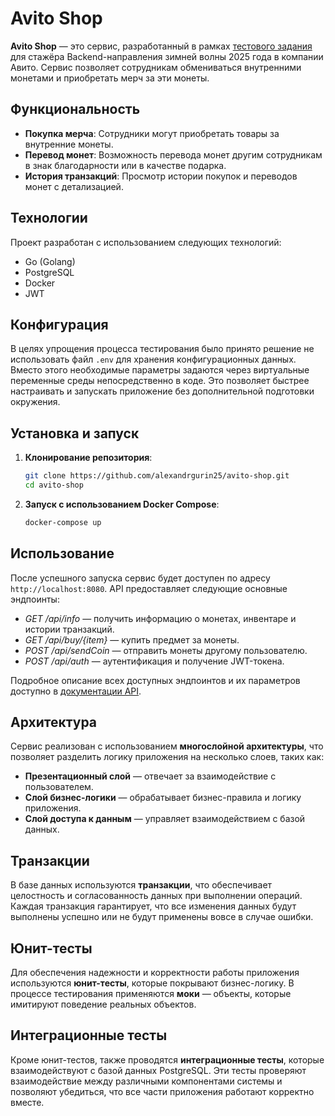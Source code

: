 # Avito Shop

**Avito Shop** — это сервис, разработанный в рамках [тестового задания](https://github.com/avito-tech/tech-internship/blob/main/Tech%20Internships/Backend/Backend-trainee-assignment-winter-2025/Backend-trainee-assignment-winter-2025.md) для стажёра Backend-направления зимней волны 2025 года в компании Авито. Сервис позволяет сотрудникам обмениваться внутренними монетами и приобретать мерч за эти монеты.

## Функциональность

- **Покупка мерча**: Сотрудники могут приобретать товары за внутренние монеты.
- **Перевод монет**: Возможность перевода монет другим сотрудникам в знак благодарности или в качестве подарка.
- **История транзакций**: Просмотр истории покупок и переводов монет с детализацией.

## Технологии

Проект разработан с использованием следующих технологий:

- Go (Golang)
- PostgreSQL
- Docker
- JWT

## Конфигурация

В целях упрощения процесса тестирования было принято решение не использовать файл `.env` для хранения конфигурационных данных. Вместо этого необходимые параметры задаются через виртуальные переменные среды непосредственно в коде. Это позволяет быстрее настраивать и запускать приложение без дополнительной подготовки окружения.

## Установка и запуск

1. **Клонирование репозитория**:

   ```bash
   git clone https://github.com/alexandrgurin25/avito-shop.git
   cd avito-shop

2. **Запуск с использованием Docker Compose**:
   ```bash
   docker-compose up

## Использование

После успешного запуска сервис будет доступен по адресу `http://localhost:8080`. API предоставляет следующие основные эндпоинты:
- *GET /api/info*        — получить информацию о монетах, инвентаре и истории транзакций.
- *GET /api/buy/{item}*  — купить предмет за монеты.
- *POST /api/sendCoin*   — отправить монеты другому пользователю.
- *POST /api/auth*       — аутентификация и получение JWT-токена.

Подробное описание всех доступных эндпоинтов и их параметров доступно в [документации API](https://github.com/avito-tech/tech-internship/blob/main/Tech%20Internships/Backend/Backend-trainee-assignment-winter-2025/schema.json).

## Архитектура

Сервис реализован с использованием **многослойной архитектуры**, что позволяет разделить логику приложения на несколько слоев, таких как:

- **Презентационный слой** — отвечает за взаимодействие с пользователем.
- **Слой бизнес-логики** — обрабатывает бизнес-правила и логику приложения.
- **Слой доступа к данным** — управляет взаимодействием с базой данных.

## Транзакции

В базе данных используются **транзакции**, что обеспечивает целостность и согласованность данных при выполнении операций. Каждая транзакция гарантирует, что все изменения данных будут выполнены успешно или не будут применены вовсе в случае ошибки.

## Юнит-тесты

Для обеспечения надежности и корректности работы приложения используются **юнит-тесты**, которые покрывают бизнес-логику. В процессе тестирования применяются **моки** — объекты, которые имитируют поведение реальных объектов.


## Интеграционные тесты

Кроме юнит-тестов, также проводятся **интеграционные тесты**, которые взаимодействуют с базой данных PostgreSQL. Эти тесты проверяют взаимодействие между различными компонентами системы и позволяют убедиться, что все части приложения работают корректно вместе. 
